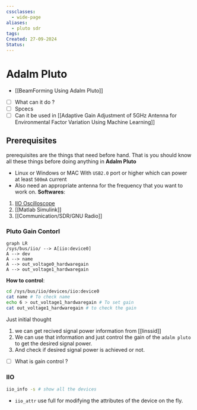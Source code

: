 ```yaml
---
cssclasses:
  - wide-page
aliases:
  - pluto sdr
tags: 
Created: 27-09-2024
Status:
---
```

# Adalm Pluto 
- [[BeamForming Using Adalm Pluto]]
- [ ] What can it do ? 
- [ ] Spcecs 
- [ ] Can it be used in [[Adaptive Gain Adjustment of 5GHz Antenna for Environmental Factor Variation Using Machine Learning]]

## Prerequisites 
prerequisites are the things that need before hand. That is you should know all these things before doing anything in **Adalm Pluto**

- Linux or Windows or MAC With `USB2.0` port or higher which can power at least `500mA` current
- Also need an appropriate antenna for the frequency that you want to work on.
**Softwares**:
1. [IIO Oscilloscope](https://wiki.analog.com/resources/tools-software/linux-software/iio_oscilloscope)
2. [[Matlab Simulink]]
3. [[Communication/SDR/GNU Radio]]


### Pluto Gain Contorl 
```mermaid
graph LR 
/sys/bus/iio/ --> A[iio:device0] 
A --> dev 
A --> name
A --> out_voltage0_hardwaregain 
A --> out_voltage1_hardwaregain 
```

**How to control**:
```bash
cd /sys/bus/iio/devices/iio:device0 
cat name # To check name 
echo 6 > out_voltage1_hardwaregain # To set gain
cat out_voltage1_hardwaregain # to check the gain
```

Just initial thought 
1. we can get recived signal power information from [[linssid]]
2. We can use that information and just control the gain of the `adalm pluto` to get the desired signal power. 
3. And check if desired signal power is achieved or not.

- [ ] What is gain control ? 

### IIO 
```bash
iio_info -s # show all the devices
```

- `iio_attr` use full for modifying the attributes of the device on the fly.
